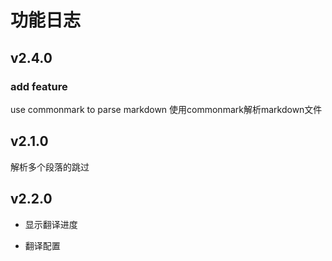 
# 功能日志

##  v2.4.0

### add feature

use commonmark to parse markdown
使用commonmark解析markdown文件

## v2.1.0

解析多个段落的跳过

##  v2.2.0

* 显示翻译进度

* 翻译配置

